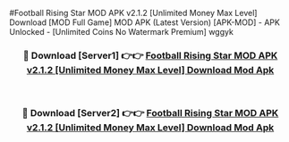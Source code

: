 #Football Rising Star MOD APK v2.1.2 [Unlimited Money Max Level] Download [MOD Full Game] MOD APK (Latest Version) [APK-MOD] - APK Unlocked - [Unlimited Coins No Watermark Premium] wggyk



<div align="center">

<h3>🔴 Download [Server1] 👉👉 <a href="https://momento.my/?title=Football_Rising_Star_MOD_APK_v2.1.2_[Unlimited_Money_Max_Level]_Download">Football Rising Star MOD APK v2.1.2 [Unlimited Money Max Level] Download Mod Apk</a></h3><br>

<h3>🔴 Download [Server2] 👉👉 <a href="https://momento.my/?title=Football_Rising_Star_MOD_APK_v2.1.2_[Unlimited_Money_Max_Level]_Download">Football Rising Star MOD APK v2.1.2 [Unlimited Money Max Level] Download Mod Apk</a></h3>
</div>
